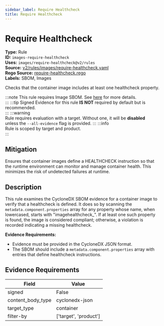 ```yaml
---
sidebar_label: Require Healthcheck
title: Require Healthcheck
---  
```

# Require Healthcheck  
**Type:** Rule  
**ID:** `images-require-healthcheck`  
**Uses:** `images/require-healthcheck@v2/rules`  
**Source:** [v2/rules/images/require-healthcheck.yaml](https://github.com/scribe-public/sample-policies/blob/main/v2/rules/images/require-healthcheck.yaml)  
**Rego Source:** [require-healthcheck.rego](https://github.com/scribe-public/sample-policies/blob/main/v2/rules/images/require-healthcheck.rego)  
**Labels:** SBOM, Images  

Checks that the container image includes at least one healthcheck property.


:::note 
This rule requires Image SBOM. See [here](https://scribe-security.netlify.app/docs/valint/sbom) for more details.  
::: 
:::tip 
Signed Evidence for this rule **IS NOT** required by default but is recommended.  
::: 
:::warning  
Rule requires evaluation with a target. Without one, it will be **disabled** unless the `--all-evidence` flag is provided.
::: 
:::info  
Rule is scoped by target and product.  
:::  

## Mitigation  
Ensures that container images define a HEALTHCHECK instruction so that the runtime environment  can monitor and manage container health. This minimizes the risk of undetected failures at runtime.



## Description  
This rule examines the CycloneDX SBOM evidence for a container image to verify that a healthcheck is defined.
It does so by scanning the `metadata.component.properties` array for any property whose name, when lowercased, 
starts with "imagehealthcheck_". If at least one such property is found, the image is considered compliant; 
otherwise, a violation is recorded indicating a missing healthcheck.

**Evidence Requirements:**
- Evidence must be provided in the CycloneDX JSON format.
- The SBOM should include a `metadata.component.properties` array with entries that define healthcheck instructions.


## Evidence Requirements  
| Field | Value |
|-------|-------|
| signed | False |
| content_body_type | cyclonedx-json |
| target_type | container |
| filter-by | ['target', 'product'] |

